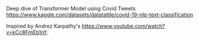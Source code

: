 Deep dive of Transformer Model using Covid Tweets
https://www.kaggle.com/datasets/datatattle/covid-19-nlp-text-classification

Inspired by Andrez Karpathy's https://www.youtube.com/watch?v=kCc8FmEb1nY.

